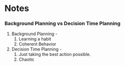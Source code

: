 # Notes

### Background Planning vs Decision Time Planning

1. Background Planning - 
    1. Learning a habit
    2. Coherent Behavior
2. Decision Time Planning - 
    1. Just taking the best action possible.
    2. Chaotic